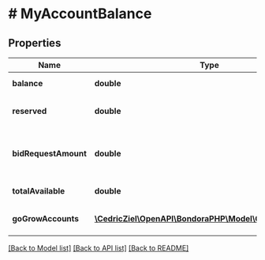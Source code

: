 # # MyAccountBalance

## Properties

Name | Type | Description | Notes
------------ | ------------- | ------------- | -------------
**balance** | **double** | Account balance | [optional] 
**reserved** | **double** | Account reserved amount | [optional] 
**bidRequestAmount** | **double** | Api pending auction bid request amount | [optional] 
**totalAvailable** | **double** | Available balance | [optional] [readonly] 
**goGrowAccounts** | [**\CedricZiel\OpenAPI\BondoraPHP\Model\GoGrowAccount[]**](GoGrowAccount.md) | List of Go and Grow accounts | [optional] 

[[Back to Model list]](../../README.md#documentation-for-models) [[Back to API list]](../../README.md#documentation-for-api-endpoints) [[Back to README]](../../README.md)


